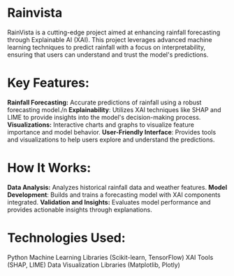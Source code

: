 # Rainvista
RainVista is a cutting-edge project aimed at enhancing rainfall forecasting through Explainable AI (XAI). This project leverages advanced machine learning techniques to predict rainfall with a focus on interpretability, ensuring that users can understand and trust the model's predictions.

# Key Features:
**Rainfall Forecasting:** Accurate predictions of rainfall using a robust forecasting model./n
**Explainability**: Utilizes XAI techniques like SHAP and LIME to provide insights into the model's decision-making process.
**Visualizations:** Interactive charts and graphs to visualize feature importance and model behavior.
**User-Friendly Interface**: Provides tools and visualizations to help users explore and understand the predictions.

# How It Works:
**Data Analysis:** Analyzes historical rainfall data and weather features.
**Model Development**: Builds and trains a forecasting model with XAI components integrated.
**Validation and Insights:** Evaluates model performance and provides actionable insights through explanations.

# Technologies Used:
Python
Machine Learning Libraries (Scikit-learn, TensorFlow)
XAI Tools (SHAP, LIME)
Data Visualization Libraries (Matplotlib, Plotly)
